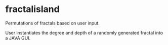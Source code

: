 # fractalisland
Permutations of fractals based on user input.

User instantiates the degree and depth of a randomly generated fractal into a JAVA GUI. 
